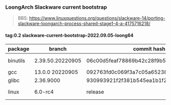 ### LoongArch Slackware current bootstrap

> BBS: https://www.linuxquestions.org/questions/slackware-14/porting-slackware-loongarch-process-shared-stage1-4-a-4175716218/


#### tag:0.2 slackware-current-bootstrap-2022.09.05-loong64

| package | branch | commit hash | url |
| ---- | ---- | ---- | ---- |
| binutils | 2.39.50.20220905 | 06c00d5feaf78869b42c28f9b5519c922a6dc765 | https://sourceware.org/git/binutils-gdb.git |
| gcc | 13.0.0 20220905 | 092763fd0c069f3a7c05a65238d3815e8daab76b | git://gcc.gnu.org/git/gcc.git |
| glibc | 2.36.9000 | 930993921f2f381b545ea1b1f2d9c534b2b72b08 | https://sourceware.org/git/glibc.git |
| linux | 6.0-rc4 | release | https://git.kernel.org/torvalds/t/linux-6.0-rc4.tar.gz |



